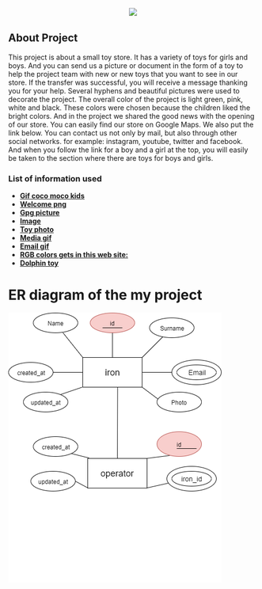 <p align="center"><a href="#" target="_blank"><img src="https://cdn.shortpixel.ai/client/q_glossy,ret_img,w_250,h_110/https://cocomocokids.com/wp-content/uploads/2019/10/CocoMocoAnimatedLogoTransparent.gif" width="400"></a></p>



## About Project

   This project is about a small toy store. It has a variety of toys for girls and boys. And you can send us a picture or document in the form of a toy to help the project team with new or new toys that you want to see in our store. If the transfer was successful, you will receive a message thanking you for your help. Several hyphens and beautiful pictures were used to decorate the project. The overall color of the project is light green, pink, white and black. 
These colors were chosen because the children liked the bright colors. And in the project we shared the good news with the opening of our store. You can easily find our store on Google Maps. We also put the link below.
You can contact us not only by mail, but also through other social networks. for example: instagram, youtube, twitter and facebook.
And when you follow the link for a boy and a girl at the top, you will easily be taken to the section where there are toys for boys and girls.





### List of information used

- **[Gif coco moco kids](https://cdn.shortpixel.ai/client/q_glossy,ret_img,w_250,h_110/https://cocomocokids.com/wp-content/uploads/2019/10/CocoMocoAnimatedLogoTransparent.gif)**
- **[Welcome png](https://pngimg.com/uploads/welcome/welcome_PNG32.png)**
- **[Gpg picture](https://cdn.shopify.com/s/files/1/0049/3732/products/5_900x.jpg)**
- **[Image](https://images.satu.kz/74140962_74140962.jpg)**
- **[Toy photo](https://sc04.alicdn.com/kf/Hd5d1e13cb6a04fc3ae624d1a8424bda25.jpg)**
- **[Media gif](https://media1.giphy.com/media/95P1vO6r7rsk0/giphy.gif)**
- **[Email gif](https://cdn.dribbble.com/users/135106/screenshots/2433932/po_email.gif)**
- **[RGB colors gets in this web site:](https://www.rapidtables.com/web/color/pink-color.html)**
- **[Dolphin toy](https://ae01.alicdn.com/kf/H10b49eb8cfac4d089761bd29b0c0a1c1v/HUIQIBAO-349Pcs-Girls-Leisure-Luxury-Yacht-Building-Blocks-City-Girl-Friends-Houseboat-Model-Figures-Bricks-Toys.jpg_Q90.jpg_.webp)**

# ER diagram of the my project



![alt text](https://github.com/gaukhar02/project10points/blob/main/project.png)



